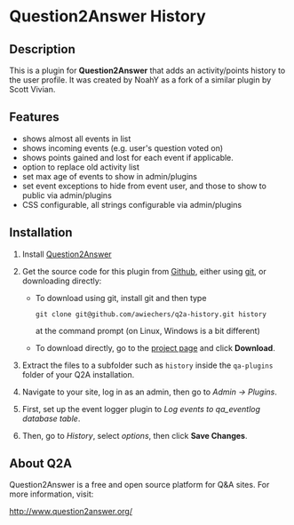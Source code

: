 Question2Answer History
=======================

Description
-----------
This is a plugin for **Question2Answer** that adds an activity/points history to the user profile. It was created by NoahY as a fork of a similar plugin by Scott Vivian.

Features
--------
- shows almost all events in list
- shows incoming events (e.g. user's question voted on)
- shows points gained and lost for each event if applicable.
- option to replace old activity list
- set max age of events to show in admin/plugins
- set event exceptions to hide from event user, and those to show to public via admin/plugins
- CSS configurable, all strings configurable via admin/plugins

Installation
------------
1. Install [Question2Answer][1]
2. Get the source code for this plugin from [Github][2], either using [git][3], or downloading directly:

   - To download using git, install git and then type

         git clone git@github.com/awiechers/q2a-history.git history

     at the command prompt (on Linux, Windows is a bit different)
   - To download directly, go to the [project page][4] and click **Download**.

3. Extract the files to a subfolder such as `history` inside the `qa-plugins` folder of your Q2A installation.
4. Navigate to your site, log in as an admin, then go to *Admin&nbsp;&rarr; Plugins*.
5. First, set up the event logger plugin to *Log events to qa_eventlog database table*.
6. Then, go to *History*, select *options*, then click **Save Changes**.

About Q2A
---------
Question2Answer is a free and open source platform for Q&A sites. For more information, visit:

http://www.question2answer.org/

[1]: https://www.question2answer.org/install.php
[2]: https://github.com/
[3]: https://git-scm.com/
[4]: https://github.com/ansgarwiechers/q2a-history
